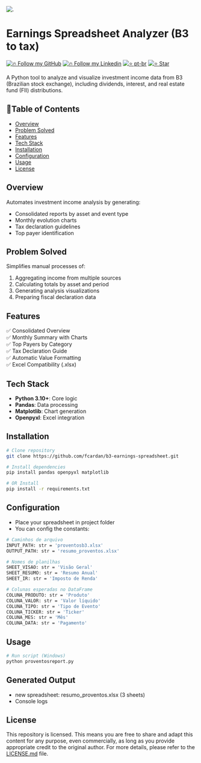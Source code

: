 ![.](https://encrypted-tbn0.gstatic.com/images?q=tbn:ANd9GcRyjrF64yMg2p0HUJFMxWJYRgvSwQweHVajqg&s)

# Earnings Spreadsheet Analyzer (B3 to tax)

[![🔥 Follow my GitHub](https://img.shields.io/badge/👉🏼-GitHub-white)](https://www.github.com/fcardan)
[![🔥 Follow my Linkedin](https://img.shields.io/badge/👉🏼-Linkedin-blue)](https://www.linkedin.com/in/fcardan)
[![⭐ pt-br](https://img.shields.io/badge/👉🏼-PtBr-green)](https://github.com/fcardan/b3-earnings-spreadsheet/main/blob/README-ptbr.md)
[![⭐ Star](https://img.shields.io/github/stars/fcardan/b3-earnings-spreadsheet)](https://github.com/fcardan/b3-earnings-spreadsheet)


A Python tool to analyze and visualize investment income data from B3 (Brazilian stock exchange), including dividends, interest, and real estate fund (FII) distributions.

## 🔹Table of Contents
- [Overview](#overview)
- [Problem Solved](#problem-solved)
- [Features](#features)
- [Tech Stack](#tech-stack)
- [Installation](#installation)
- [Configuration](#configuration)
- [Usage](#usage)
- [License](#license)

## Overview
Automates investment income analysis by generating:
- Consolidated reports by asset and event type
- Monthly evolution charts
- Tax declaration guidelines
- Top payer identification

## Problem Solved
Simplifies manual processes of:
1. Aggregating income from multiple sources
2. Calculating totals by asset and period
3. Generating analysis visualizations
4. Preparing fiscal declaration data

## Features
✅ Consolidated Overview  
✅ Monthly Summary with Charts  
✅ Top Payers by Category  
✅ Tax Declaration Guide  
✅ Automatic Value Formatting  
✅ Excel Compatibility (.xlsx)

## Tech Stack
- **Python 3.10+**: Core logic
- **Pandas**: Data processing
- **Matplotlib**: Chart generation
- **Openpyxl**: Excel integration

## Installation
```bash
# Clone repository
git clone https://github.com/fcardan/b3-earnings-spreadsheet.git

# Install dependencies
pip install pandas openpyxl matplotlib

# OR Install
pip install -r requirements.txt

```

## Configuration
- Place your spreadsheet in project folder
- You can config the constants:
```bash
# Caminhos de arquivo
INPUT_PATH: str = 'proventosb3.xlsx'
OUTPUT_PATH: str = 'resumo_proventos.xlsx'

# Nomes de planilhas
SHEET_VISAO: str = 'Visão Geral'
SHEET_RESUMO: str = 'Resumo Anual'
SHEET_IR: str = 'Imposto de Renda'

# Colunas esperadas no DataFrame
COLUNA_PRODUTO: str = 'Produto'
COLUNA_VALOR: str = 'Valor líquido'
COLUNA_TIPO: str = 'Tipo de Evento'
COLUNA_TICKER: str = 'Ticker'
COLUNA_MES: str = 'Mês'
COLUNA_DATA: str = 'Pagamento'
```

## Usage
```bash
# Run script (Windows)
python proventosreport.py
```

## Generated Output
- new spreadsheet: resumo_proventos.xlsx (3 sheets)
- Console logs

## License
This repository is licensed. This means you are free to share and adapt this content for any purpose, even commercially, as long as you provide appropriate credit to the original author. For more details, please refer to the [LICENSE.md](https://github.com/fcardan/b3-earnings-spreadsheet/blob/main/LICENSE.md) file.

